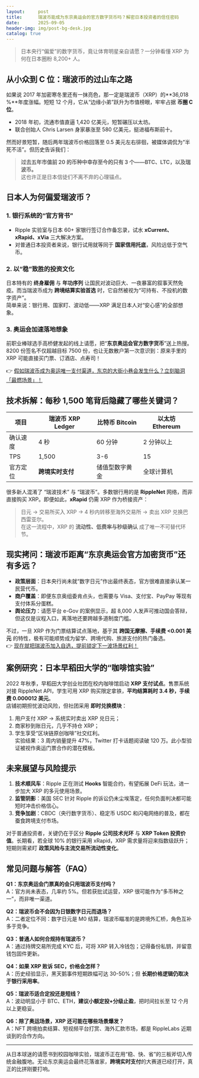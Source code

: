 ```yaml
---
layout:     post
title:      瑞波币能成为东京奥运会的官方数字货币吗？解密日本投资者的信任密码
date:       2025-09-05
header-img: img/post-bg-desk.jpg
catalog: true
---
```


> 日本央行“偏爱”的数字货币，竟让体育明星亲自请愿？一分钟看懂 XRP 为何在日本圈粉 8,200+ 人。

## 从小众到 C 位：瑞波币的过山车之路

如果说 2017 年加密寒冬里还有一抹亮色，那一定是瑞波币（XRP）的**36,018 %**年度涨幅。短短 12 个月，它从“边缘小弟”跃升为市值榜眼，牢牢占据 **币圈 C 位**。  
- 2018 年初，流通市值直逼 1,420 亿美元，短暂碾压以太坊。  
- 联合创始人 Chris Larsen 身家暴涨至 580 亿美元，挺进福布斯前十。

然而好景短暂，随后两年瑞波币价格回落至 0.5 美元左右徘徊，被媒体调侃为“半死不活”。但历史告诉我们：  
> **过去五年市值前 20 的币种中幸存至今的只有 3 个——BTC、LTC，以及瑞波币。**  
这也许正是日本信徒们不离不弃的心理锚点。

## 日本人为何偏爱瑞波币？

### 1. 银行系统的“官方背书”  
- Ripple 实验室与日本 60+ 家银行签订合作备忘录，试水 **xCurrent、xRapid、xVia** 三大解决方案。  
- 对普通日本投资者来说，银行试用就等同于 **国家信用托底**，风险远低于空气币。  

### 2. 以“稳”致胜的投资文化  
日本特有的 **终身雇佣** 与 **年功序列** 让国民对波动巨大、一夜暴富的叙事天然免疫。而当瑞波币成为 **跨境结算实验首选** 时，它自然被视为“可持有、不投机的数字资产”。  
简单来说：银行用、国家盯、波动低——XRP 满足日本人对“安心感”的全部想象。

### 3. 奥运会加速落地想象  
前职业棒球选手高桥健发起的线上请愿，把“**东京奥运会官方数字货币**”送上热搜。8200 份签名不仅超越目标 7500 份，也让无数散户第一次意识到：原来手里的 XRP 可能直接买门票、订酒店、点寿司！  

👉 [假如瑞波币成为奥运唯一支付渠道，东京的大街小巷会发生什么？立刻脑洞「最燃场景」！](https://okxdog.com/)

## 技术拆解：每秒 1,500 笔背后隐藏了哪些关键词？

| 项目        | 瑞波币 XRP Ledger | 比特币 Bitcoin | 以太坊 Ethereum |
|-------------|------------------|----------------|-----------------|
| 确认速度    | 4 秒             | 60 分钟        | 2 分钟以上      |
| TPS         | 1,500            | 3-6            | 15              |
| 官方定位    | **跨境实时支付** | 储值型数字黄金 | 全球计算机      |

很多新人混淆了 “瑞波技术” 与 “瑞波币”。多数银行用的是 **RippleNet** 网络，而非直接购买 XRP。即便如此，**xRapid** 仍需 XRP 作为桥接资产：  
> 日元 → 交易所买入 XRP → 4 秒内转移至海外交易所 → 卖出 XRP 兑换巴西雷亚尔。  
在这一流程中，XRP 的 **流动性、低费率与秒级确认** 成了唯一不可替代环节。

## 现实拷问：瑞波币距离“东京奥运会官方加密货币”还有多远？

- **政策层面**：日本央行尚未就“数字日元”作出最终表态，官方很难直接承认某一民营代币。  
- **商户覆盖**：即便东京奥组委肯点头，也需要与 Visa、支付宝、PayPay 等现有支付体系分蛋糕。  
- **舆论压力**：请愿平台 e-Gov 的案例显示，超 8,000 人发声可推动国会答辩，但这仅是议程入口，离落地还要跨越多道制度门槛。

不过，一旦 XRP 作为门票结算试点落地，基于其 **跨国无摩擦、手续费 <0.001 美元** 的特性，极有可能顺势成为留学、跨境代购、旅游支付的热门备选。  
👉 [现在就把瑞波币加入自选，提前锁定下一波场景红利！](https://okxdog.com/)

## 案例研究：日本早稻田大学的“咖啡馆实验”

2022 年秋季，早稻田大学创业社团在校内咖啡馆启动 **XRP 支付试点**。售票系统对接 RippleNet API，学生可用 XRP 购买限定拿铁，**平均结算耗时 3.4 秒，手续费 0.000012 美元**。  
店铺初期担忧波动风险，但社团采用 **即时兑换模块**：  
1. 用户支付 XRP → 系统实时卖出 XRP 兑日元；  
2. 商家秒到账日元，几乎不持仓 XRP；  
3. 学生享受“区块链原创咖啡”社交红利。  
实验结果：3 周内销量提升 47%，Twitter 打卡话题阅读破 120 万。此小型验证被视作奥运门票合作的潜在模板。

## 未来展望与风险提示

1. **技术顺风车**：Ripple 正在测试 **Hooks** 智能合约，有望拓展 DeFi 玩法，进一步加大 XRP 的多元使用场景。  
2. **监管阴影**：美国 SEC 针对 Ripple 的诉讼仍未尘埃落定，任何负面判决都可能短时冲击价格信心。  
3. **竞争加剧**：CBDC（央行数字货币）、稳定币 USDC 和闪电网络的普及，都在蚕食跨境支付市场。  

对于普通投资者，关键仍在于区分 **Ripple 公司技术光环** 与 **XRP Token 投资价值**。长期看，若全球 10% 的银行采用 xRapid，XRP 需求量将迎来指数级跃升；短期则需紧盯 **政策风险与主流交易所流动性变化**。

## 常见问题与解答（FAQ）

**Q1：东京奥运会门票真的会只用瑞波币支付吗？**  
A：官方尚未表态，几率约 5%。但若获批试运营，XRP 很可能作为“多币种之一”，而非唯一渠道。

**Q2：瑞波币会不会因为日银数字日元而退场？**  
A：二者定位不同：数字日元是 M0 结算，瑞波币瞄准的是跨境外汇桥，角色互补多于竞争。

**Q3：普通人如何合规持有瑞波币？**  
A：通过持牌交易所完成 KYC 后，可将 XRP 转入冷钱包；记得备份私钥，并留意钱包固件更新。

**Q4：如果 XRP 败诉 SEC，价格会怎样？**  
A：历史经验显示，黑天鹅事件短期跌幅可达 30-50%；但 **长期价格逻辑仍取决于银行采用率**。

**Q5：瑞波币适合定投还是短线？**  
A：波动明显小于 BTC、ETH，**建议小额定投+分级止盈**，把时间拉长至 12 个月以上更稳妥。

**Q6：除了奥运场景，XRP 还可能在哪些场景爆发？**  
A：NFT 跨境拍卖结算、短视频平台打赏、海外汇款市场，都是 RippleLabs 近期谈到的合作方向。

---

从日本球迷的请愿书到校园咖啡实验，瑞波币正在用“稳、快、省”的三板斧切入传统金融腹地。无论东京奥运会最终花落谁家，**跨境实时支付**的大赛道已经打开，真正的比拼刚要打响。